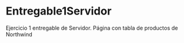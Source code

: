 # Entregable1Servidor
Ejercicio 1 entregable de Servidor. Página con tabla de productos de Northwind
